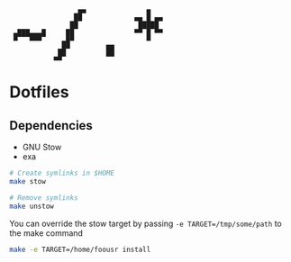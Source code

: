 ```ascii
                 ▄▄               ▄
                ██             ▄▄ █ ▄▄
               ██               █████
 ▄███▄▄▄█     ██               ▀▀ █ ▀▀
 ▀   ▀▀▀     ▄█▀                  ▀
            ▄█▀         ██
           ▄█▀          ▀▀
```

Dotfiles
========

## Dependencies
* GNU Stow
* exa

```bash
# Create symlinks in $HOME
make stow

# Remove symlinks
make unstow
```

You can override the stow target by passing `-e TARGET=/tmp/some/path` to the make command
```bash
make -e TARGET=/home/foousr install
```
